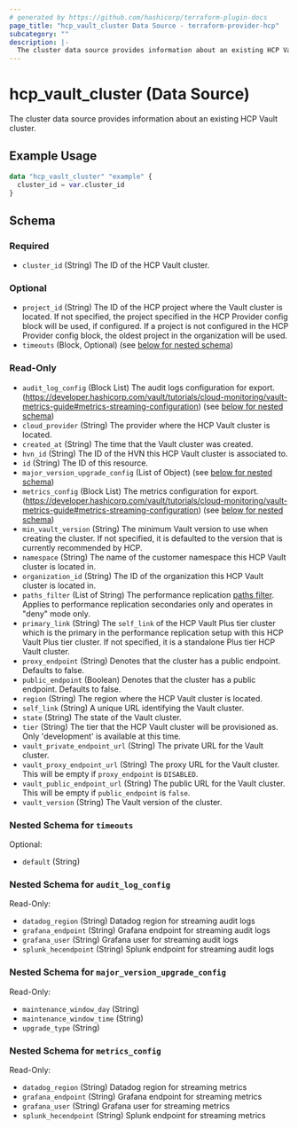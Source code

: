 ```yaml
---
# generated by https://github.com/hashicorp/terraform-plugin-docs
page_title: "hcp_vault_cluster Data Source - terraform-provider-hcp"
subcategory: ""
description: |-
  The cluster data source provides information about an existing HCP Vault cluster.
---
```


# hcp_vault_cluster (Data Source)

The cluster data source provides information about an existing HCP Vault cluster.

## Example Usage

```terraform
data "hcp_vault_cluster" "example" {
  cluster_id = var.cluster_id
}
```

<!-- schema generated by tfplugindocs -->
## Schema

### Required

- `cluster_id` (String) The ID of the HCP Vault cluster.

### Optional

- `project_id` (String) The ID of the HCP project where the Vault cluster is located.
If not specified, the project specified in the HCP Provider config block will be used, if configured.
If a project is not configured in the HCP Provider config block, the oldest project in the organization will be used.
- `timeouts` (Block, Optional) (see [below for nested schema](#nestedblock--timeouts))

### Read-Only

- `audit_log_config` (Block List) The audit logs configuration for export. (https://developer.hashicorp.com/vault/tutorials/cloud-monitoring/vault-metrics-guide#metrics-streaming-configuration) (see [below for nested schema](#nestedblock--audit_log_config))
- `cloud_provider` (String) The provider where the HCP Vault cluster is located.
- `created_at` (String) The time that the Vault cluster was created.
- `hvn_id` (String) The ID of the HVN this HCP Vault cluster is associated to.
- `id` (String) The ID of this resource.
- `major_version_upgrade_config` (List of Object) (see [below for nested schema](#nestedatt--major_version_upgrade_config))
- `metrics_config` (Block List) The metrics configuration for export. (https://developer.hashicorp.com/vault/tutorials/cloud-monitoring/vault-metrics-guide#metrics-streaming-configuration) (see [below for nested schema](#nestedblock--metrics_config))
- `min_vault_version` (String) The minimum Vault version to use when creating the cluster. If not specified, it is defaulted to the version that is currently recommended by HCP.
- `namespace` (String) The name of the customer namespace this HCP Vault cluster is located in.
- `organization_id` (String) The ID of the organization this HCP Vault cluster is located in.
- `paths_filter` (List of String) The performance replication [paths filter](https://developer.hashicorp.com/vault/tutorials/cloud-ops/vault-replication-terraform#review-hcpvault-tf). Applies to performance replication secondaries only and operates in "deny" mode only.
- `primary_link` (String) The `self_link` of the HCP Vault Plus tier cluster which is the primary in the performance replication setup with this HCP Vault Plus tier cluster. If not specified, it is a standalone Plus tier HCP Vault cluster.
- `proxy_endpoint` (String) Denotes that the cluster has a public endpoint. Defaults to false.
- `public_endpoint` (Boolean) Denotes that the cluster has a public endpoint. Defaults to false.
- `region` (String) The region where the HCP Vault cluster is located.
- `self_link` (String) A unique URL identifying the Vault cluster.
- `state` (String) The state of the Vault cluster.
- `tier` (String) The tier that the HCP Vault cluster will be provisioned as.  Only 'development' is available at this time.
- `vault_private_endpoint_url` (String) The private URL for the Vault cluster.
- `vault_proxy_endpoint_url` (String) The proxy URL for the Vault cluster. This will be empty if `proxy_endpoint` is `DISABLED`.
- `vault_public_endpoint_url` (String) The public URL for the Vault cluster. This will be empty if `public_endpoint` is `false`.
- `vault_version` (String) The Vault version of the cluster.

<a id="nestedblock--timeouts"></a>
### Nested Schema for `timeouts`

Optional:

- `default` (String)


<a id="nestedblock--audit_log_config"></a>
### Nested Schema for `audit_log_config`

Read-Only:

- `datadog_region` (String) Datadog region for streaming audit logs
- `grafana_endpoint` (String) Grafana endpoint for streaming audit logs
- `grafana_user` (String) Grafana user for streaming audit logs
- `splunk_hecendpoint` (String) Splunk endpoint for streaming audit logs


<a id="nestedatt--major_version_upgrade_config"></a>
### Nested Schema for `major_version_upgrade_config`

Read-Only:

- `maintenance_window_day` (String)
- `maintenance_window_time` (String)
- `upgrade_type` (String)


<a id="nestedblock--metrics_config"></a>
### Nested Schema for `metrics_config`

Read-Only:

- `datadog_region` (String) Datadog region for streaming metrics
- `grafana_endpoint` (String) Grafana endpoint for streaming metrics
- `grafana_user` (String) Grafana user for streaming metrics
- `splunk_hecendpoint` (String) Splunk endpoint for streaming metrics
